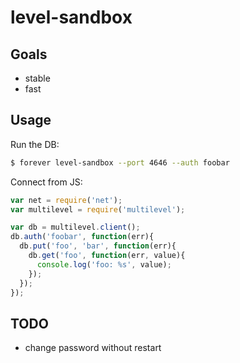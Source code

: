 
# level-sandbox

## Goals

  - stable
  - fast

## Usage

  Run the DB:

```bash
$ forever level-sandbox --port 4646 --auth foobar
```

  Connect from JS:

```js
var net = require('net');
var multilevel = require('multilevel');

var db = multilevel.client();
db.auth('foobar', function(err){
  db.put('foo', 'bar', function(err){
    db.get('foo', function(err, value){
      console.log('foo: %s', value);
    });
  });
});
```

## TODO

  - change password without restart

